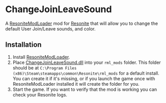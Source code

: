 # ChangeJoinLeaveSound

A [ResoniteModLoader](https://github.com/resonite-modding-group/ResoniteModLoader) mod for [Resonite](https://resonite.com/) that will allow you to change the default User Join/Leave sounds, and color.

## Installation
1. Install [ResoniteModLoader](https://github.com/resonite-modding-group/ResoniteModLoader).
2. Place [ChangeJoinLeaveSound.dll](https://github.com/NepuShiro/ChangeJoinLeaveSound/releases/latest/download/ChangeJoinLeaveSound.dll) into your `rml_mods` folder. This folder should be at `C:\Program Files (x86)\Steam\steamapps\common\Resonite\rml_mods` for a default install. You can create it if it's missing, or if you launch the game once with ResoniteModLoader installed it will create the folder for you.
3. Start the game. If you want to verify that the mod is working you can check your Resonite logs.
